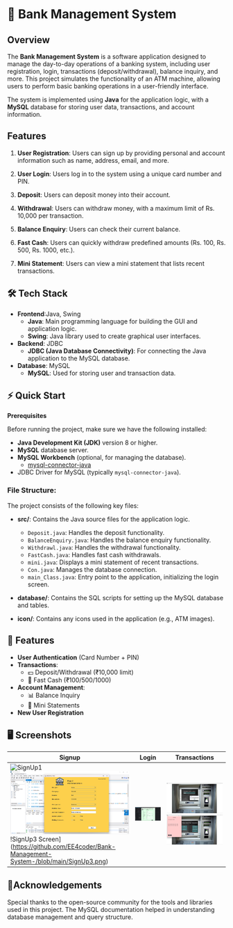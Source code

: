 # 🏦 Bank Management System

## Overview

The **Bank Management System** is a software application designed to manage the day-to-day operations of a banking system, including user registration, login, transactions (deposit/withdrawal), balance inquiry, and more. This project simulates the functionality of an ATM machine, allowing users to perform basic banking operations in a user-friendly interface.

The system is implemented using **Java** for the application logic, with a **MySQL** database for storing user data, transactions, and account information.

## Features

1. **User Registration**: Users can sign up by providing personal and account information such as name, address, email, and more.
   
2. **User Login**: Users log in to the system using a unique card number and PIN.

3. **Deposit**: Users can deposit money into their account.

4. **Withdrawal**: Users can withdraw money, with a maximum limit of Rs. 10,000 per transaction.

5. **Balance Enquiry**: Users can check their current balance.

6. **Fast Cash**: Users can quickly withdraw predefined amounts (Rs. 100, Rs. 500, Rs. 1000, etc.).

7. **Mini Statement**: Users can view a mini statement that lists recent transactions.

## 🛠️ Tech Stack
- **Frontend**:Java, Swing
  - **Java**: Main programming language for building the GUI and application logic.
  - **Swing**: Java library used to create graphical user interfaces.
- **Backend**: JDBC
  - **JDBC (Java Database Connectivity)**: For connecting the Java application to the MySQL 
                                           database.
- **Database**: MySQL
  - **MySQL**: Used for storing user and transaction data.

## ⚡ Quick Start
  **Prerequisites**

Before running the project, make sure we have the following installed:

- **Java Development Kit (JDK)** version 8 or higher.
- **MySQL** database server.
- **MySQL Workbench** (optional, for managing the database).
    - [mysql-connector-java](https://dev.mysql.com/downloads/connector/j/)
- JDBC Driver for MySQL (typically `mysql-connector-java`).

### File Structure:

The project consists of the following key files:

- **src/**: Contains the Java source files for the application logic.
  - `Deposit.java`: Handles the deposit functionality.
  - `BalanceEnquiry.java`: Handles the balance enquiry functionality.
  - `Withdrawl.java`: Handles the withdrawal functionality.
  - `FastCash.java`: Handles fast cash withdrawals.
  - `mini.java`: Displays a mini statement of recent transactions.
  - `Con.java`: Manages the database connection.
  - `main_Class.java`: Entry point to the application, initializing the login screen.

- **database/**: Contains the SQL scripts for setting up the MySQL database and tables.

- **icon/**: Contains any icons used in the application (e.g., ATM images).

## 🌟 Features
- **User Authentication** (Card Number + PIN)
- **Transactions**:
  - 💵 Deposit/Withdrawal (₹10,000 limit)
  - 🚀 Fast Cash (₹100/500/1000)
- **Account Management**:
  - 📊 Balance Inquiry
  - 📜 Mini Statements
- **New User Registration**

## 🖥️ Screenshots
| Signup | Login | Transactions |
|--------|-------|--------------|
| ![SignUp1]([images/SignUp1.png](https://github.com/EE4coder/Bank-Management-System-/blob/main/SignUp1.png)) ![SignUp2 Screen](https://github.com/EE4coder/Bank-Management-System-/blob/main/SignUp2.png) !SignUp3 Screen](https://github.com/EE4coder/Bank-Management-System-/blob/main/SignUp3.png) | ![Login](https://github.com/EE4coder/Bank-Management-System-/blob/main/SignUp1.png) | ![Deposit](https://github.com/EE4coder/Bank-Management-System-/blob/main/Deposite%20Screen.png) ![Mini Statement Screen](https://github.com/EE4coder/Bank-Management-System-/blob/main/Mini%20Statement%20Screen.png) 

## 🤝Acknowledgements

Special thanks to the open-source community for the tools and libraries used in this project. The MySQL documentation helped in understanding database management and query structure.




